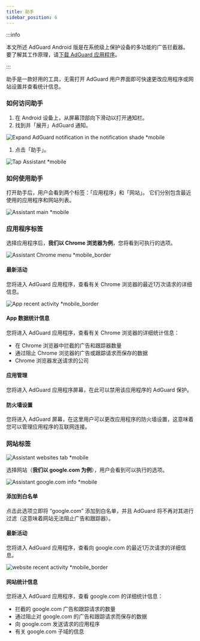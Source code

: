 ```yaml
---
title: 助手
sidebar_position: 6
---
```


:::info

本文所述 AdGuard Android 版是在系统级上保护设备的多功能的广告拦截器。 要了解其工作原理，请[下载 AdGuard 应用程序](https://agrd.io/download-kb-adblock)。

:::

助手是一款好用的工具，无需打开 AdGuard 用户界面即可快速更改应用程序或网站设置并查看统计信息。

### 如何访问助手

1. 在 Android 设备上，从屏幕顶部向下滑动以打开通知栏。
2. 找到并「展开」AdGuard 通知。

![Expand AdGuard notification in the notification shade \*mobile](https://cdn.adtidy.org/blog/new/jkksbhassistant-shade.png)

1. 点击「助手」。

![Tap Assistant \*mobile](https://cdn.adtidy.org/blog/new/1qvlhassistant-tap-assistant.jpg)

### 如何使用助手

打开助手后，用户会看到两个标签：「应用程序」和「网站」。 它们分别包含最近使用的应用程序和网站列表。

![Assistant main \*mobile](https://cdn.adtidy.org/blog/new/i5mljAssistant-main.jpg)

### 应用程序标签

选择应用程序后，**我们以 Chrome 浏览器为例**，您将看到可执行的选项。

![Assistant Chrome menu \*mobile_border](https://cdn.adtidy.org/blog/new/e1sr4Chrome-assistant.jpg)

#### 最新活动

您将进入 AdGuard 应用程序，查看有关 Chrome 浏览器的最近1万次请求的详细信息。

![App recent activity \*mobile_border](https://cdn.adtidy.org/blog/new/66hpechrome-recent-activity.png)

#### App 数据统计信息

您将进入 AdGuard 应用程序，查看有关 Chrome 浏览器的详细统计信息：

- 在 Chrome 浏览器中拦截的广告和跟踪器数量
- 通过阻止 Chrome 浏览器的广告或跟踪请求而保存的数据
- Chrome 浏览器发送请求的公司

#### 应用管理

您将进入 AdGuard 应用程序屏幕，在此可以禁用该应用程序的 AdGuard 保护。

#### 防火墙设置

您将进入 AdGuard 屏幕，在这里用户可以更改应用程序的防火墙设置，这意味着您可以管理应用程序的互联网连接。

### 网站标签

![Assistant websites tab \*mobile](https://cdn.adtidy.org/blog/new/74y9rAssistant-websites.jpg)

选择网站（**我们以 google.com 为例**），用户会看到可以执行的选项。

![Assistant google.com info \*mobile](https://cdn.adtidy.org/blog/new/tht0tgoogle-com-assistant.jpg)

#### 添加到白名单

点击此选项立即将 “google.com” 添加到白名单，并且 AdGuard 将不再对其进行过滤（这意味着网站无法阻止广告和跟踪器）。

#### 最新活动

您将进入 AdGuard 应用程序，查看向 google.com 的最近1万次请求的详细信息。

![website recent activity \*mobile_border](https://cdn.adtidy.org/blog/new/xq7f3assistant-website-recent-activity.png)

#### 网站统计信息

您将进入 AdGuard 应用程序，查看 google.com 的详细统计信息：

- 拦截的 google.com 广告和跟踪请求的数量
- 通过阻止对 google.com 的广告和跟踪请求而保存的数据
- 向 google.com 发送请求的应用程序
- 有关 google.com 子域的信息
